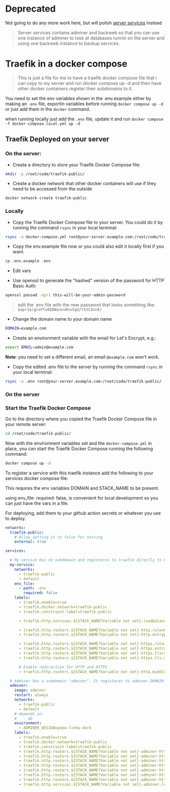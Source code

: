 # Deprecated

Not going to do any more work here, but will polish [server services](https://github.com/thomasborgen/server-services) instead

> Server services contains adminer and backweb so that you can use one instance of adminer to look at databases runnin on the server and using one backweb instance to backup services.

# Traefik in a docker compose

> This is just a file for me to have a traefik docker compose file that i can copy to my server
> and run docker compose up -d and then have other docker containers register their subdomains to 
> it.

You need to set the env variables shown in the .env.example either by making an `.env` file, exportin variables before running
`docker compose up -d` or just add them in the `docker` command.

when running locally just add the `.env` file, update it and run `docker compose -f docker-compose.local.yml up -d`


## Traefik Deployed on your server

### On the server:

* Create a directory to store your Traefik Docker Compose file:

```bash
mkdir -p /root/code/traefik-public/
```

* Create a docker network that other docker containers will use if they need to be accessed from the outside

```bash
docker network create traefik-public
```

### Locally

* Copy the Traefik Docker Compose file to your server. You could do it by running the command `rsync` in your local terminal:

```bash
rsync -a docker-compose.yml root@your-server.example.com:/root/code/traefik-public/
```

* Copy the env.example file now or you could also edit it locally first if you want.

```bash
cp .env.example .env
```

* Edit vars

* Use openssl to generate the "hashed" version of the password for HTTP Basic Auth:

```bash
openssl passwd -apr1 this-will-be-your-admin-password
```

> edit the .env file with the new password that looks something like: `$apr1$/gcaYTx8$DWaJxuRnx5gU/Y53C3nc8/`

* Change the domain name to your domain name

```bash
DOMAIN=example.com
```

* Create an environment variable with the email for Let's Encrypt, e.g.:

```bash
export EMAIL=admin@example.com
```

**Note**: you need to set a different email, an email `@example.com` won't work.


* Copy the edited .env file to the server by running the command `rsync` in your local terminal:

```bash
rsync -a .env root@your-server.example.com:/root/code/traefik-public/
```

### On the server

### Start the Traefik Docker Compose

Go to the directory where you copied the Traefik Docker Compose file in your remote server:

```bash
cd /root/code/traefik-public/
```

Now with the environment variables set and the `docker-compose.yml` in place, you can start the Traefik Docker Compose running the following command:

```bash
docker compose up -d
```


To register a service with this traefik instance add the following to your services docker compose file:

This requires the env variables DOMAIN and STACK_NAME to be present.

using env_file: required: false, is convenient for local development so you can just have the vars in a file.

For deploying, add them to your github action secrets or whatever you use to deploy.

```yml
networks:
  traefik-public:
    # Allow setting it to false for testing
    external: true

services:

  # My service has no subdomain and registeres to traefik directly to DOMAIN ie test.com
  my-service:
    networks:
      - traefik-public
      - default
    env_file:
      - path: .env
        required: false
    labels:
      - traefik.enable=true
      - traefik.docker.network=traefik-public
      - traefik.constraint-label=traefik-public

      - traefik.http.services.${STACK_NAME?Variable not set}.loadbalancer.server.port=8000

      - traefik.http.routers.${STACK_NAME?Variable not set}-http.rule=Host(`${DOMAIN?Variable not set}`)
      - traefik.http.routers.${STACK_NAME?Variable not set}-http.entrypoints=http

      - traefik.http.routers.${STACK_NAME?Variable not set}-https.rule=Host(`${DOMAIN?Variable not set}`)
      - traefik.http.routers.${STACK_NAME?Variable not set}-https.entrypoints=https
      - traefik.http.routers.${STACK_NAME?Variable not set}-https.tls=true
      - traefik.http.routers.${STACK_NAME?Variable not set}-https.tls.certresolver=le

      # Enable redirection for HTTP and HTTPS
      - traefik.http.routers.${STACK_NAME?Variable not set}-http.middlewares=https-redirect

  # Adminer has a subdomain "adminer". It registeres to adminer.DOMAIN ie: adminer.test.com
  adminer:
    image: adminer
    restart: always
    networks:
      - traefik-public
      - default
    # depends_on:
    #   - db
    environment:
      - ADMINER_DESIGN=pepa-linha-dark
    labels:
      - traefik.enable=true
      - traefik.docker.network=traefik-public
      - traefik.constraint-label=traefik-public
      - traefik.http.routers.${STACK_NAME?Variable not set}-adminer-http.rule=Host(`adminer.${DOMAIN?Variable not set}`)
      - traefik.http.routers.${STACK_NAME?Variable not set}-adminer-http.entrypoints=http
      - traefik.http.routers.${STACK_NAME?Variable not set}-adminer-http.middlewares=https-redirect
      - traefik.http.routers.${STACK_NAME?Variable not set}-adminer-https.rule=Host(`adminer.${DOMAIN?Variable not set}`)
      - traefik.http.routers.${STACK_NAME?Variable not set}-adminer-https.entrypoints=https
      - traefik.http.routers.${STACK_NAME?Variable not set}-adminer-https.tls=true
      - traefik.http.routers.${STACK_NAME?Variable not set}-adminer-https.tls.certresolver=le
      - traefik.http.services.${STACK_NAME?Variable not set}-adminer.loadbalancer.server.port=8080



```
